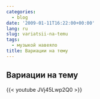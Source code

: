 ```yaml
---
categories:
  - blog
date: '2009-01-11T16:22:00+00:00'
lang: ru
slug: variatsii-na-temu
tags:
  - музыкой навеяло
title: Вариации на тему
---
```


## Вариации на тему

{{< youtube JVj45Lwp2Q0 >}}